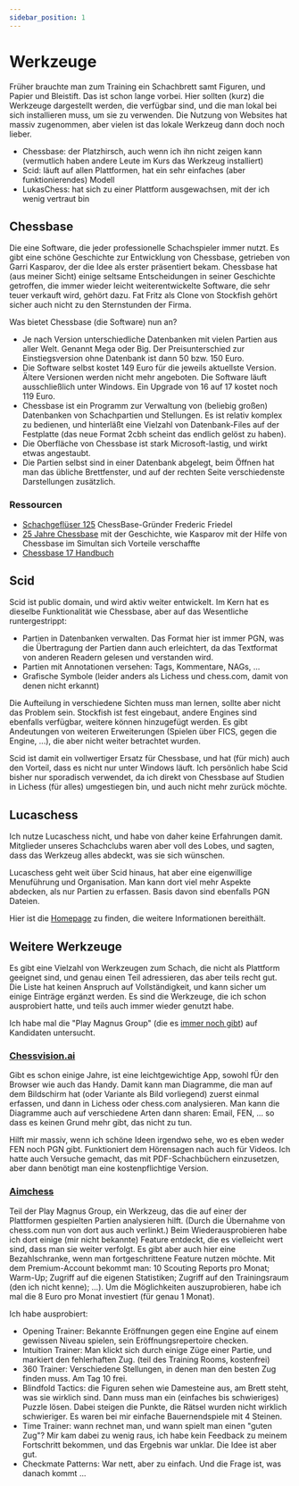 ```yaml
---
sidebar_position: 1
---
```

# Werkzeuge

Früher brauchte man zum Training ein Schachbrett samt Figuren, und Papier und Bleistift. Das ist schon lange vorbei. Hier sollten (kurz) die Werkzeuge dargestellt werden, die verfügbar sind, und die man lokal bei sich installieren muss, um sie zu verwenden. Die Nutzung von Websites hat massiv zugenommen, aber vielen ist das lokale Werkzeug dann doch noch lieber.

* Chessbase: der Platzhirsch, auch wenn ich ihn nicht zeigen kann (vermutlich haben andere Leute im Kurs das Werkzeug installiert)
* Scid: läuft auf allen Plattformen, hat ein sehr einfaches (aber funktionierendes) Modell
* LukasChess: hat sich zu einer Plattform ausgewachsen, mit der ich wenig vertraut bin

## Chessbase

Die eine Software, die jeder professionelle Schachspieler immer nutzt. Es gibt eine schöne Geschichte zur Entwicklung von Chessbase, getrieben von Garri Kasparov, der die Idee als erster präsentiert bekam. Chessbase hat (aus meiner Sicht) einige seltsame Entscheidungen in seiner Geschichte getroffen, die immer wieder leicht weiterentwickelte Software, die sehr teuer verkauft wird, gehört dazu. Fat Fritz als Clone von Stockfish gehört sicher auch nicht zu den Sternstunden der Firma.

Was bietet Chessbase (die Software) nun an?

* Je nach Version unterschiedliche Datenbanken mit vielen Partien aus aller Welt. Genannt Mega oder Big. Der Preisunterschied zur Einstiegsversion ohne Datenbank ist dann 50 bzw. 150 Euro.
* Die Software selbst kostet 149 Euro für die jeweils aktuellste Version. Ältere Versionen werden nicht mehr angeboten. Die Software läuft ausschließlich unter Windows. Ein Upgrade von 16 auf 17 kostet noch 119 Euro.
* Chessbase ist ein Programm zur Verwaltung von (beliebig großen) Datenbanken von Schachpartien und Stellungen. Es ist relativ komplex zu bedienen, und hinterläßt eine Vielzahl von Datenbank-Files auf der Festplatte (das neue Format 2cbh scheint das endlich gelöst zu haben).
* Die Oberfläche von Chessbase ist stark Microsoft-lastig, und wirkt etwas angestaubt.
* Die Partien selbst sind in einer Datenbank abgelegt, beim Öffnen hat man das übliche Brettfenster, und auf der rechten Seite verschiedenste Darstellungen zusätzlich. 

### Ressourcen

* [Schachgeflüser 125](https://www.schachgefluester.de/frederic-friedel/) ChessBase-Gründer Frederic Friedel
* [25 Jahre Chessbase](https://de.chessbase.com/post/25-jahre-chebase) mit der Geschichte, wie Kasparov mit der Hilfe von Chessbase im Simultan sich Vorteile verschaffte
* [Chessbase 17 Handbuch](https://download.chessbase.com/download/pdf/cb17-deu.pdf)

## Scid

Scid ist public domain, und wird aktiv weiter entwickelt. Im Kern hat es dieselbe Funktionalität wie Chessbase, aber auf das Wesentliche runtergestrippt:

* Partien in Datenbanken verwalten. Das Format hier ist immer PGN, was die Übertragung der Partien dann auch erleichtert, da das Textformat von anderen Readern gelesen und verstanden wird.
* Partien mit Annotationen versehen: Tags, Kommentare, NAGs, ...
* Grafische Symbole (leider anders als Lichess und chess.com, damit von denen nicht erkannt)

Die Aufteilung in verschiedene Sichten muss man lernen, sollte aber nicht das Problem sein. Stockfish ist fest eingebaut, andere Engines sind ebenfalls verfügbar, weitere können hinzugefügt werden. Es gibt Andeutungen von weiteren Erweiterungen (Spielen über FICS, gegen die Engine, ...), die aber nicht weiter betrachtet wurden.

Scid ist damit ein vollwertiger Ersatz für Chessbase, und hat (für mich) auch den Vorteil, dass es nicht nur unter Windows läuft. Ich persönlich habe Scid bisher nur sporadisch verwendet, da ich direkt von Chessbase auf Studien in Lichess (für alles) umgestiegen bin, und auch nicht mehr zurück möchte.

## Lucaschess

Ich nutze Lucaschess nicht, und habe von daher keine Erfahrungen damit. Mitglieder unseres Schachclubs waren aber voll des Lobes, und sagten, dass das Werkzeug alles abdeckt, was sie sich wünschen.

Lucaschess geht weit über Scid hinaus, hat aber eine eigenwillige Menuführung und Organisation. Man kann dort viel mehr Aspekte abdecken, als nur Partien zu erfassen. Basis davon sind ebenfalls PGN Dateien.

Hier ist die [Homepage](https://lucaschess.pythonanywhere.com/index?lang=de) zu finden, die weitere Informationen bereithält.

## Weitere Werkzeuge

Es gibt eine Vielzahl von Werkzeugen zum Schach, die nicht als Plattform geeignet sind, und genau einen Teil adressieren, das aber teils recht gut. Die Liste hat keinen Anspruch auf Vollständigkeit, und kann sicher um einige Einträge ergänzt werden. Es sind die Werkzeuge, die ich schon ausprobiert hatte, und teils auch immer wieder genutzt habe.

Ich habe mal die "Play Magnus Group" (die es [immer noch gibt](https://playmagnusgroup.com/)) auf Kandidaten untersucht.

### [Chessvision.ai](https://chessvision.ai/)

Gibt es schon einige Jahre, ist eine leichtgewichtige App, sowohl fÜr den Browser wie auch das Handy. Damit kann man Diagramme, die man auf dem Bildschirm hat (oder Variante als Bild vorliegend) zuerst einmal erfassen, und dann in Lichess oder chess.com analysieren. Man kann die Diagramme auch auf verschiedene Arten dann sharen: Email, FEN, ... so dass es keinen Grund mehr gibt, das nicht zu tun.

Hilft mir massiv, wenn ich schöne Ideen irgendwo sehe, wo es eben weder FEN noch PGN gibt. Funktioniert dem Hörensagen nach auch für Videos. Ich hatte auch Versuche gemacht, das mit PDF-Schachbüchern einzusetzen, aber dann benötigt man eine kostenpflichtige Version.

### [Aimchess](https://aimchess.com/)

Teil der Play Magnus Group, ein Werkzeug, das die auf einer der Plattformen gespielten Partien analysieren hilft. (Durch die Übernahme von chess.com nun von dort aus auch verlinkt.) Beim Wiederausprobieren habe ich dort einige (mir nicht bekannte) Feature entdeckt, die es vielleicht wert sind, dass man sie weiter verfolgt. Es gibt aber auch hier eine Bezahlschranke, wenn man fortgeschrittene Feature nutzen möchte. Mit dem Premium-Account bekommt man: 10 Scouting Reports pro Monat; Warm-Up; Zugriff auf die eigenen Statistiken; Zugriff auf den Trainingsraum (den ich nicht kenne); ...). Um die Möglichkeiten auszuprobieren, habe ich mal die 8 Euro pro Monat investiert (für genau 1 Monat).

Ich habe ausprobiert:

* Opening Trainer: Bekannte Eröffnungen gegen eine Engine auf einem gewissen Niveau spielen, sein Eröffnungsrepertoire checken.
* Intuition Trainer: Man klickt sich durch einige Züge einer Partie, und markiert den fehlerhaften Zug. (teil des Training Rooms, kostenfrei)
* 360 Trainer: Verschiedene Stellungen, in denen man den besten Zug finden muss. Am Tag 10 frei.
* Blindfold Tactics: die Figuren sehen wie Damesteine aus, am Brett steht, was sie wirklich sind. Dann muss man ein (einfaches bis schwieriges) Puzzle lösen. Dabei steigen die Punkte, die Rätsel wurden nicht wirklich schwieriger. Es waren bei mir einfache Bauernendspiele mit 4 Steinen.
* Time Trainer: wann rechnet man, und wann spielt man einen "guten Zug"? Mir kam dabei zu wenig raus, ich habe kein Feedback zu meinem Fortschritt bekommen, und das Ergebnis war unklar. Die Idee ist aber gut.
* Checkmate Patterns: War nett, aber zu einfach. Und die Frage ist, was danach kommt ...